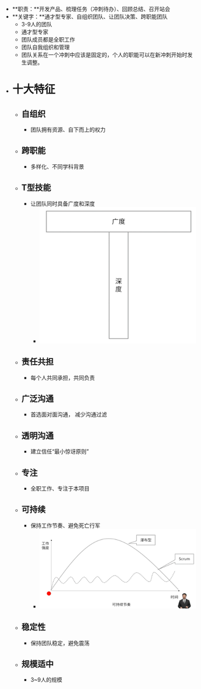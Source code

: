 - **职责：**开发产品、梳理任务（冲刺待办）、回顾总结、召开站会
- **关键字：**通才型专家、自组织团队、让团队决策、跨职能团队
	- 3-9人的团队
	- 通才型专家
	- 团队成员都是全职工作
	- 团队自我组织和管理
	- 团队关系在一个冲刺中应该是固定的，个人的职能可以在新冲刺开始时发生调整。
- # 十大特征
	- ## 自组织
		- 团队拥有资源、自下而上的权力
	- ## 跨职能
		- 多样化、不同学科背景
	- ## T型技能
		- 让团队同时具备广度和深度
			- ![image.png](../assets/image_1748394513694_0.png)
	- ## 责任共担
		- 每个人共同承担，共同负责
	- ## 广泛沟通
		- 首选面对面沟通， 减少沟通过滤
	- ## 透明沟通
		- 建立信任“最小惊讶原则”
	- ## 专注
		- 全职工作、专注于本项目
	- ## 可持续
		- 保持工作节奏、避免死亡行军
			- ![image.png](../assets/image_1748394535584_0.png)
	- ## 稳定性
		- 保持团队稳定，避免震荡
	- ## 规模适中
		- 3~9人的规模